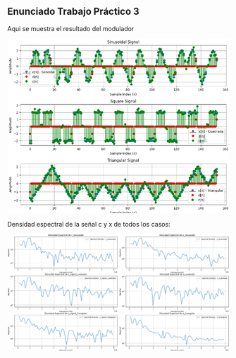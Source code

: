 
## Enunciado Trabajo Práctico 3

Aqui se muestra el resultado del modulador

![Modulador](../images/signals1.png)

Densidad espectral de la señal c y x de todos los casos:

![Modulador](../images/signals2.png)